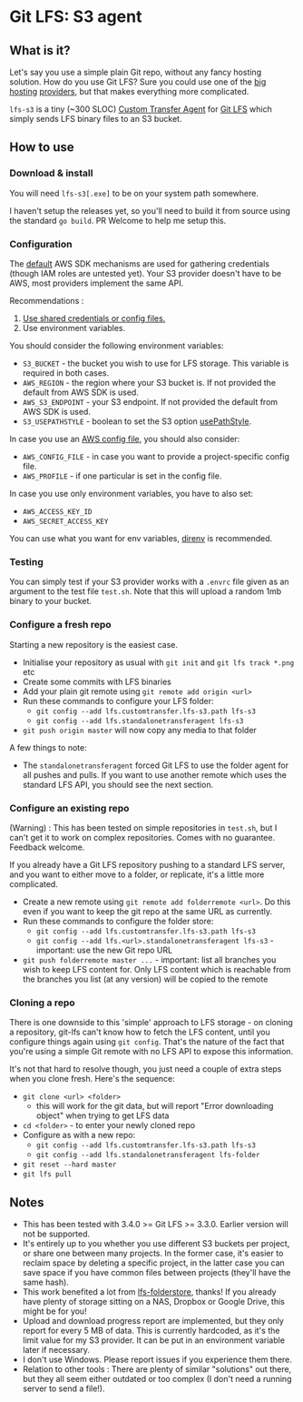 # Git LFS: S3 agent

## What is it?

Let's say you use a simple plain Git repo, without any fancy hosting
solution. How do you use Git LFS? Sure you could use one of the
[big](https://bitbucket.org) [hosting](https://github.com)
[providers](https://gitlab.com), but that makes everything more
complicated.

`lfs-s3` is a tiny (~300 SLOC) [Custom Transfer
Agent](https://github.com/git-lfs/git-lfs/blob/master/docs/custom-transfers.md)
for [Git LFS](https://git-lfs.github.com/) which simply sends LFS
binary files to an S3 bucket.

## How to use

### Download &amp; install

You will need `lfs-s3[.exe]` to be on your system path somewhere.

I haven't setup the releases yet, so you'll need to build it from
source using the standard `go build`. PR Welcome to help me setup
this.

### Configuration

The
[default](https://aws.github.io/aws-sdk-go-v2/docs/configuring-sdk/#specifying-credentials)
AWS SDK mechanisms are used for gathering credentials (though IAM
roles are untested yet). Your S3 provider doesn't have to be AWS, most
providers implement the same API.

Recommendations :
1) [Use shared credentials or config files.](https://docs.aws.amazon.com/sdkref/latest/guide/file-format.html)
2) Use environment variables.

You should consider the following environment variables:
* `S3_BUCKET` - the bucket you wish to use for LFS storage. This
  variable is required in both cases.
* `AWS_REGION` - the region where your S3 bucket is.  If not provided
  the default from AWS SDK is used.
* `AWS_S3_ENDPOINT` - your S3 endpoint.  If not provided the default
  from AWS SDK is used.
* `S3_USEPATHSTYLE` - boolean to set the S3 option [usePathStyle](https://docs.aws.amazon.com/AmazonS3/latest/userguide/dual-stack-endpoints.html#dual-stack-endpoints-description).

In case you use an [AWS config
file](https://docs.aws.amazon.com/sdkref/latest/guide/file-format.html),
you should also consider:
* `AWS_CONFIG_FILE` - in case you want to provide a project-specific config file.
* `AWS_PROFILE` - if one particular is set in the config file.

In case you use only environment variables, you have to also set:
* `AWS_ACCESS_KEY_ID`
* `AWS_SECRET_ACCESS_KEY`

You can use what you want for env variables,
[direnv](https://github.com/direnv/direnv) is recommended.

### Testing

You can simply test if your S3 provider works with a `.envrc` file
given as an argument to the test file `test.sh`. Note that this will
upload a random 1mb binary to your bucket.

### Configure a fresh repo

Starting a new repository is the easiest case.

* Initialise your repository as usual with `git init` and `git lfs track *.png` etc
* Create some commits with LFS binaries
* Add your plain git remote using `git remote add origin <url>`
* Run these commands to configure your LFS folder:
  * `git config --add lfs.customtransfer.lfs-s3.path lfs-s3`
  * `git config --add lfs.standalonetransferagent lfs-s3`
* `git push origin master` will now copy any media to that folder

A few things to note:

* The `standalonetransferagent` forced Git LFS to use the folder agent for all
  pushes and pulls. If you want to use another remote which uses the standard
  LFS API, you should see the next section.

### Configure an existing repo

(Warning) : This has been tested on simple repositories in `test.sh`,
but I can't get it to work on complex repositories. Comes with no
guarantee. Feedback welcome.

If you already have a Git LFS repository pushing to a standard LFS server, and
you want to either move to a folder, or replicate, it's a little more complicated.

* Create a new remote using `git remote add folderremote <url>`. Do this even if you want to keep the git repo at the same URL as currently.
* Run these commands to configure the folder store:
  * `git config --add lfs.customtransfer.lfs-s3.path lfs-s3`
  * `git config --add lfs.<url>.standalonetransferagent lfs-s3` - important: use the new Git repo URL
* `git push folderremote master ...` - important: list all branches you wish to keep LFS content for. Only LFS content which is reachable from the branches you list (at any version) will be copied to the remote

### Cloning a repo

There is one downside to this 'simple' approach to LFS storage - on cloning a
repository, git-lfs can't know how to fetch the LFS content, until you configure
things again using `git config`. That's the nature of the fact that you're using
a simple Git remote with no LFS API to expose this information.

It's not that hard to resolve though, you just need a couple of extra steps
when you clone fresh. Here's the sequence:

* `git clone <url> <folder>`
    * this will work for the git data, but will report "Error downloading object" when trying to get LFS data
* `cd <folder>` - to enter your newly cloned repo
* Configure as with a new repo:
  * `git config --add lfs.customtransfer.lfs-s3.path lfs-s3`
  * `git config --add lfs.standalonetransferagent lfs-folder`
* `git reset --hard master`
* `git lfs pull`

## Notes

* This has been tested with 3.4.0 >= Git LFS >= 3.3.0. Earlier version
  will not be supported.
* It's entirely up to you whether you use different S3 buckets per project, or
  share one between many projects. In the former case, it's easier to reclaim
  space by deleting a specific project, in the latter case you can save space if
  you have common files between projects (they'll have the same hash).
* This work benefited a lot from
  [lfs-folderstore](https://github.com/sinbad/lfs-folderstore),
  thanks! If you already have plenty of storage sitting on a NAS,
  Dropbox or Google Drive, this might be for you!
* Upload and download progress report are implemented, but they only
  report for every 5 MB of data. This is currently hardcoded, as it's
  the limit value for my S3 provider. It can be put in an environment
  variable later if necessary.
* I don't use Windows. Please report issues if you experience them there.
* Relation to other tools : There are plenty of similar "solutions"
  out there, but they all seem either outdated or too complex (I don't
  need a running server to send a file!).
